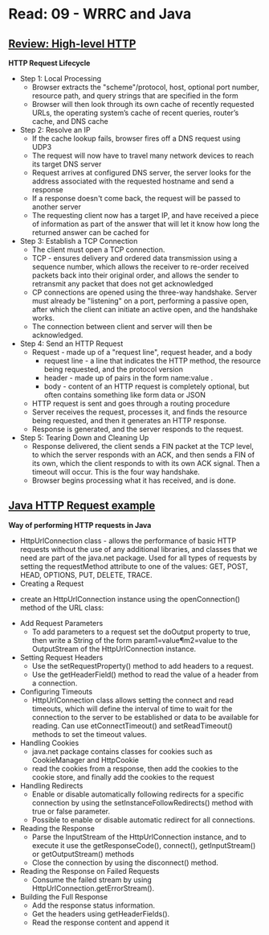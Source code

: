 # Read: 09 - WRRC and Java

## [Review: High-level HTTP](https://dev.to/dangolant/things-i-brushed-up-on-this-week-the-http-request-lifecycle-)

**HTTP Request Lifecycle**
* Step 1: Local Processing
  - Browser extracts the "scheme"/protocol, host, optional port number, resource path, and query strings that are specified in the form
  - Browser will then look through its own cache of recently requested URLs, the operating system’s cache of recent queries, router’s cache, and DNS cache
* Step 2: Resolve an IP
  - If the cache lookup fails, browser fires off a DNS request using UDP3
  - The request will now have to travel many network devices to reach its target DNS server
  - Request arrives at configured DNS server, the server looks for the address associated with the requested hostname and send a response
  - If a response doesn't come back, the request will be passed to another server
  - The requesting client now has a target IP, and have received a piece of information as part of the answer that will let it know how long the returned answer can be cached for
* Step 3: Establish a TCP Connection
  - The client must open a TCP connection.
  - TCP - ensures delivery and ordered data transmission using a sequence number, which allows the receiver to re-order received packets back into their original order, and allows the sender to retransmit any packet that does not get acknowledged 
  - CP connections are opened using the three-way handshake. Server must already be "listening" on a port, performing a passive open, after which the client can initiate an active open, and the handshake works.
  - The connection between client and server will then be acknowledged.
* Step 4: Send an HTTP Request
  - Request - made up of a "request line", request header, and a body 
    * request line - a line that indicates the HTTP method, the resource being requested, and the protocol version
    *  header - made up of pairs in the form name:value <CR><LF>.
    * body - content of an HTTP request is completely optional, but often contains something like form data or JSON
  - HTTP request is sent and goes through a routing procedure
  - Server receives the request, processes it, and finds the resource being requested, and then it generates an HTTP response.
  - Response is generated, and the server responds to the request.
* Step 5: Tearing Down and Cleaning Up
  - Response delivered, the client sends a FIN packet at the TCP level, to which the server responds with an ACK, and then sends a FIN of its own, which the client responds to with its own ACK signal. Then a timeout will occur. This is the four way handshake.
  - Browser begins processing what it has received, and is done.

## [Java HTTP Request example](https://www.baeldung.com/java-http-request)
**Way of performing HTTP requests in Java**
* HttpUrlConnection class - allows the performance of basic HTTP requests without the use of any additional libraries, and classes that we need are part of the java.net package. Used for all types of requests by setting the requestMethod attribute to one of the values: GET, POST, HEAD, OPTIONS, PUT, DELETE, TRACE.
* Creating a Request
 - create an HttpUrlConnection instance using the openConnection() method of the URL class:
* Add Request Parameters
  - To add parameters to a request set the doOutput property to true, then write a String of the form param1=value¶m2=value to the OutputStream of the HttpUrlConnection instance.
* Setting Request Headers
  - Use the setRequestProperty() method to add headers to a request.
  - Use the getHeaderField() method to read the value of a header from a connection.
* Configuring Timeouts
  - HttpUrlConnection class allows setting the connect and read timeouts, which will define the interval of time to wait for the connection to the server to be established or data to be available for reading. Can use etConnectTimeout() and setReadTimeout() methods to set the timeout values.
* Handling Cookies
  - java.net package contains classes for cookies such as CookieManager and HttpCookie
  - read the cookies from a response, then add the cookies to the cookie store, and finally add the cookies to the request 
* Handling Redirects
  - Enable or disable automatically following redirects for a specific connection by using the setInstanceFollowRedirects() method with true or false parameter.
  - Possible to enable or disable automatic redirect for all connections.
* Reading the Response
  - Parse the InputStream of the HttpUrlConnection instance, and to execute it use the getResponseCode(), connect(), getInputStream() or getOutputStream() methods
  - Close the connection by using the disconnect() method.
* Reading the Response on Failed Requests
  - Consume the failed stream by using HttpUrlConnection.getErrorStream().
* Building the Full Response
  - Add the response status information.
  - Get the headers using getHeaderFields().
  - Read the response content and append it
 
